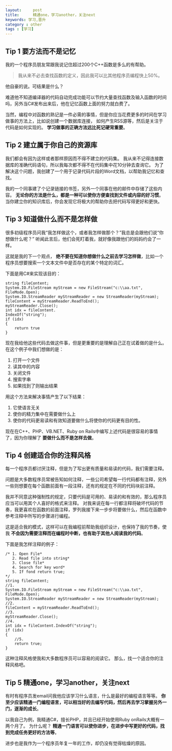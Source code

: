 ```yaml
---
layout:     post
title:      精通one，学习another，关注next
keywords: 学习,晋升
category : other
tags : [学习]
---
```


## Tip 1 要方法而不是记忆 ##

我的一个程序员朋友常跟我说记住超过200个C++函数是多么的有帮助。

> 我从来不必去查找函数的定义，因此我可以比其他程序员编程快上50%。

他自豪的说。可结果是什么？

难道他不知道编译器的代码自动完成功能可以节约大量查找函数及输入函数的时间吗，另外当C#发布出来后，他在记忆函数上面的努力就白费了。

当然，编程中对函数的熟记是一件必需的事情，但是你应当花费更多的时间在学习做事的方法上，比如说创建一个数据库连接，
如何产生RSS源等，然后是关注于代码是如何实现的。
**学习做事的正确方法远比死记硬背重要**。

## Tip 2 建立属于你自己的资源库 ##

我们都会有因为这样或者那样原因而不得不建立的代码集。
我从来不记得连接数据库的准确代码语句，所以我每次都不得不在代码集中花10分钟去查询它。
为了解决这个问题，我创建了一个用于记录代码片段的Word文档，以帮助我记忆和查找。

我的一个同事建了个记录链接的书签，另外一个同事在他的邮件中存储了这些内容。
**无论你的方法是什么，都是一种可以使你方便查找到文件或内容的好习惯**。
当你建立你的知识库后，你会发现它将极大的帮助你去把代码写得更好和更快。

## Tip 3 知道做什么而不是怎样做 ##

很多初级程序员问我“我怎样做这个，或者我怎样做那个？”我总是会跟他们说“你想做什么呢？”
听闻此言后，他们会死盯着我，就好像我跟他们的妈妈约会了一样。

这就是我的下一个观点， **绝不要在知道你想做什么之前去学习怎样做**，比如一个程序员想要搜索一个文本文件中是否存在的某个特定的词汇。

下面是用C#来实现该目的：

    string fileContent;  
    System.IO.FileStream myStream = new FileStream("c:\\aa.txt", FileMode.Open);  
    System.IO.StreamReader myStreamReader = new StreamReader(myStream);   
    fileContent = myStreamReader.ReadToEnd();  
    myStreamReader.Close();  
    int idx = fileContent.  
    IndexOf("string");   
    if (idx)  
    {  
        return true  
    }  

现在我给他这些代码去做这件事，但是更重要的是理解自己正在试着做的是什么。
在这个例子中我们想做的是：

1. 打开一个文件
2. 读其中的内容
3. 关闭文件
4. 搜索字串
5. 如果找到了则输出结果

用这个方法来解决事情产生了以下结果：

1. 它使语言无关
2. 使你的精力集中在需要做什么上
3. 使你的代码更易读和有效知道要做什么将使你的代码更有目的性。

现在在C++、PHP、VB.NET、Ruby on Rails中编写上述代码是很容易的事情了，因为你理解了 **要做什么而不是怎样去做**。

## Tip 4 创建适合你的注释风格 ##

每一个程序员都讨厌注释，但是为了写出更有质量和易读的代码，我们需要注释。

问题是大多数程序员常被告知如何注释，一些公司希望每一行代码都有注释，另外一些则想要在每个函数前面有一段注释，还有的规定在不同的代码块前注释。

我并不同意这种强制性的规定，只要代码是可用的、易读的和有效的，那么程序员应当可以用其个人喜好的格式来注释。
对我来说在每一行都注释将破坏代码的节奏，我更喜欢在函数的前面注释，罗列我接下来一步步将要做什么，然后在函数中参考注释中所写的步骤进行编程。

这是适合我的模式，这样可以在我编程前帮助我组织设计，也保持了我的节奏，使我 **不会因为需要注释而在编程时中断，也有助于其他人阅读我的代码**。

下面是我怎样注释的例子：

    /* 1. Open File*  
       2. Read file into string*  
       3. Close file*  
       4. Search for key word*  
       5. If fond return true; 
    */  
    string fileContent;  
    //1.  
    System.IO.FileStream myStream = new FileStream("c:\\aa.txt", FileMode.Open);  
    System.IO.StreamReader myStreamReader = new StreamReader(myStream);  
    //2.  
    fileContent = myStreamReader.ReadToEnd();  
    //3.  
    myStreamReader.Close();   
    //4.  
    int idx = fileContent.IndexOf("string");  
    if (idx)  
    {  
        //5.  
        return true;  
    }  

这种注释风格使我和大多数程序员可以容易的阅读它。
那么，找一个适合你的注释风格吧。

## Tip 5 精通one，学习another，关注next ##

有时有程序员发email问我他应该学习什么语言，什么是最好的编程语言等等。
**你至少应该精通一门编程语言，可以相当好的去编写代码，然后再去学习掌握另外一门，逐渐的成长**。

以我自己为例，我精通C#，擅长PHP，并且已经开始使用Ruby onRails大概有一两个月了。
为什么呢？ **精通一门语言可以使你进步，在进步中写更好的代码，找到完成任务更好的方法等**。

进步也是我作为一个程序员年复一年的工作，却仍没有觉得枯燥的原因。

